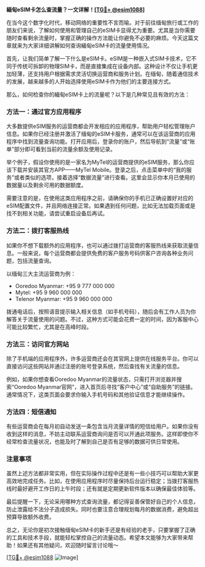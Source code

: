 **緬甸eSIM卡怎么查流量？一文详解！[[TG💪+ @esim1088](https://t.me/s/esim1088)]**

在当今这个数字化时代，移动网络的重要性不言而喻。对于前往缅甸旅行或工作的朋友们来说，了解如何使用和管理自己的eSIM卡显得尤为重要。尤其是当你需要随时查看剩余流量时，掌握正确的操作方法能让你避免不必要的麻烦。今天这篇文章就来为大家详细讲解如何查询緬甸eSIM卡的流量使用情况。

首先，让我们简单了解一下什么是eSIM卡。eSIM是一种嵌入式SIM卡技术，它不同于传统可拆卸的物理SIM卡，而是直接集成在设备内部。这种设计不仅让手机更加轻薄，还支持用户根据需求灵活切换运营商和服务计划。在缅甸，随着通信技术的发展，越来越多的人开始选择使用eSIM卡作为他们的主要连接方式。

那么，如何检查你的緬甸eSIM卡上的流量呢？以下是几种常见且有效的方法：

### 方法一：通过官方应用程序

大多数提供eSIM服务的运营商都会开发相应的应用程序，帮助用户轻松管理账户信息。如果你已经注册并激活了缅甸的eSIM卡服务，通常可以在该运营商的应用程序中找到流量查询功能。打开应用后，登录你的账户，然后导航到“流量”或“账单”部分即可看到当前的流量余额及使用记录。

举个例子，假设你使用的是一家名为MyTel的运营商提供的eSIM服务，那么你应该下载并安装其官方APP——MyTel Mobile。登录之后，点击菜单中的“我的服务”或者类似的选项，接着选择“数据流量”进行查看。这里会显示你本月已使用的数据量以及剩余可用的数据额度。

需要注意的是，在使用这类应用程序之前，请确保你的手机已正确设置好对应的eSIM配置文件，并且网络连接正常。如果遇到任何问题，比如无法加载页面或是找不到相关功能，请尝试重启设备后再试。

### 方法二：拨打客服热线

如果你不想下载额外的应用程序，也可以通过拨打运营商的客服热线来获取流量信息。一般来说，每个运营商都会提供免费的客户服务号码供客户咨询各种业务问题，包括流量查询。

以缅甸三大主流运营商为例：
- Ooredoo Myanmar: +95 9 777 000 000
- Mytel: +95 9 960 000 000
- Telenor Myanmar: +95 9 960 000 000

拨通电话后，按照语音提示输入相关信息（如手机号码），随后会有工作人员为你解答关于流量使用的问题。不过，这种方式可能会花费一定的时间，因为客服中心可能比较繁忙，尤其是在高峰时段。

### 方法三：访问官方网站

除了手机端的应用程序外，许多运营商还会在其官网上提供在线服务平台。你可以直接访问这些网站并通过注册的账号登录系统，然后查找有关流量的信息。

例如，如果你想查看Ooredoo Myanmar的流量状态，只需打开浏览器并搜索“Ooredoo Myanmar官网”，进入首页后寻找“客户中心”或“自助服务”的链接。通常情况下，这类页面会要求你输入手机号码和其他验证信息才能继续操作。

### 方法四：短信通知

有些运营商会在每月初自动发送一条包含当月流量详情的短信给用户。如果你没有收到这样的消息，不妨主动联系运营商询问是否可以开通此项服务。这样即使你不经常检查流量状况，也能及时了解到自己是否有足够的数据可供日常使用。

### 注意事项

虽然上述方法都非常实用，但在实际操作过程中还是有一些小技巧可以帮助大家更高效地完成任务。比如，在使用应用程序时尽量保持后台运行稳定；当拨打客服热线时最好避开工作日的上午时段；还有就是定期更新软件版本以确保最佳体验等。

最后提醒一下，无论采用哪种方式查询流量，都记得妥善保管好自己的个人信息，防止泄露给不法分子造成损失。同时也要注意合理规划每月的数据消费，避免超出预算导致额外收费。

总之，无论你是初次接触缅甸eSIM卡的新手还是有经验的老手，只要掌握了正确的工具和技术手段，就能轻松掌控自己的流量动态。希望本文能够为大家带来帮助！如果还有其他疑问，欢迎随时留言讨论哦～ 

[[TG💪+ @esim1088](https://t.me/s/esim1088) ![Image](https://i.postimg.cc/4NQfJmqS/Snipaste-2025-05-13-00-14-12.png)]